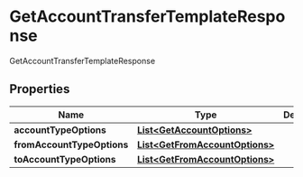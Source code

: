 

# GetAccountTransferTemplateResponse

GetAccountTransferTemplateResponse
## Properties

Name | Type | Description | Notes
------------ | ------------- | ------------- | -------------
**accountTypeOptions** | [**List&lt;GetAccountOptions&gt;**](GetAccountOptions.md) |  |  [optional]
**fromAccountTypeOptions** | [**List&lt;GetFromAccountOptions&gt;**](GetFromAccountOptions.md) |  |  [optional]
**toAccountTypeOptions** | [**List&lt;GetFromAccountOptions&gt;**](GetFromAccountOptions.md) |  |  [optional]



